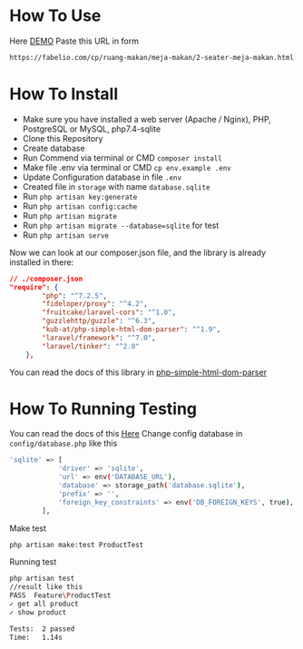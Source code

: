 # How To Use
Here [DEMO](http://febelio.herokuapp.com/)
Paste this URL in form 
```sh
https://fabelio.com/cp/ruang-makan/meja-makan/2-seater-meja-makan.html
```

# How To Install
- Make sure you have installed a web server (Apache / Nginx), PHP, PostgreSQL or MySQL, php7.4-sqlite
- Clone this Repository
- Create database
- Run Commend via terminal or CMD `composer install`
- Make file .env via terminal or CMD `cp env.example .env`
- Update Configuration database in file `.env`
- Created file in `storage` with name `database.sqlite`
- Run `php artisan key:generate`
- Run `php artisan config:cache`
- Run `php artisan migrate`
- Run `php artisan migrate --database=sqlite` for test
- Run `php artisan serve`

Now we can look at our composer.json file, and the library is already installed in there:
```json
// ./composer.json
"require": {
        "php": "^7.2.5",
        "fideloper/proxy": "^4.2",
        "fruitcake/laravel-cors": "^1.0",
        "guzzlehttp/guzzle": "^6.3",
        "kub-at/php-simple-html-dom-parser": "^1.9",
        "laravel/framework": "^7.0",
        "laravel/tinker": "^2.0"
    },
```
You can read the docs of this library in [php-simple-html-dom-parser](https://github.com/Kub-AT/php-simple-html-dom-parser)


# How To Running Testing
You can read the docs of this [Here](https://laravel.com/docs/7.x/database-testing#extending-factories)
Change config database in `config/database.php` like this
```sh
'sqlite' => [
            'driver' => 'sqlite',
            'url' => env('DATABASE_URL'),
            'database' => storage_path('database.sqlite'),
            'prefix' => '',
            'foreign_key_constraints' => env('DB_FOREIGN_KEYS', true),
        ],
```
Make test
```sh
php artisan make:test ProductTest
```
Running test
```sh
php artisan test
//result like this
PASS  Feature\ProductTest
✓ get all product
✓ show product

Tests:  2 passed
Time:   1.14s
```

